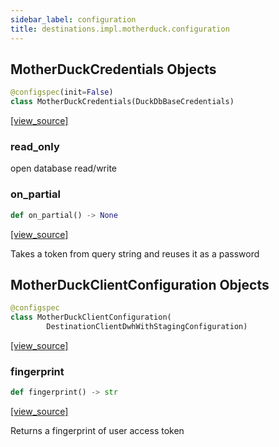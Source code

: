 ```yaml
---
sidebar_label: configuration
title: destinations.impl.motherduck.configuration
---
```


## MotherDuckCredentials Objects

```python
@configspec(init=False)
class MotherDuckCredentials(DuckDbBaseCredentials)
```

[[view_source]](https://github.com/dlt-hub/dlt/blob/f0690715274590fc4cacf1165e3661aaa7af1c15/dlt/destinations/impl/motherduck/configuration.py#L21)

### read\_only

open database read/write

### on\_partial

```python
def on_partial() -> None
```

[[view_source]](https://github.com/dlt-hub/dlt/blob/f0690715274590fc4cacf1165e3661aaa7af1c15/dlt/destinations/impl/motherduck/configuration.py#L70)

Takes a token from query string and reuses it as a password

## MotherDuckClientConfiguration Objects

```python
@configspec
class MotherDuckClientConfiguration(
        DestinationClientDwhWithStagingConfiguration)
```

[[view_source]](https://github.com/dlt-hub/dlt/blob/f0690715274590fc4cacf1165e3661aaa7af1c15/dlt/destinations/impl/motherduck/configuration.py#L94)

### fingerprint

```python
def fingerprint() -> str
```

[[view_source]](https://github.com/dlt-hub/dlt/blob/f0690715274590fc4cacf1165e3661aaa7af1c15/dlt/destinations/impl/motherduck/configuration.py#L104)

Returns a fingerprint of user access token

